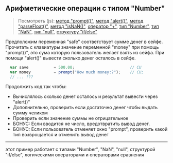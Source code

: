 ## Арифметические операции с типом "Number"
> Посмотреть (js):
[метод "prompt()"](https://www.w3schools.com/jsref/met_win_prompt.asp),
[метод "alert()"](https://www.w3schools.com/jsref/met_win_alert.asp),
[метод "parseFloat()"](https://www.w3schools.com/jsref/met_win_alert.asp),
[метод "isNaN()"](https://developer.mozilla.org/ro/docs/Web/JavaScript/Reference/Global_Objects/isNaN),
[оператор "+"](https://www.w3schools.com/jsref/jsref_operators.asp),
[тип "Number"](https://www.w3schools.com/jsref/jsref_obj_string.asp),
[тип "NaN"](https://www.w3schools.com/jsref/jsref_obj_string.asp),
[тип "null"](https://www.w3schools.com/jsref/jsref_obj_string.asp),
[структуру "if/else"](https://www.w3schools.com/js/js_if_else.asp)

Предположим переменная "safe" соответствует сумме денег в сейфе.
Прочитать с клавиатуры значение переменной "money" при помощь "prompt()", это сума которую пользователь желает взять из сейфа.
При помощи "alert()" вывести сколько денег осталось в сейфе.

  ```javascript
    var save           = 500.00;                        // CU
    var money          = prompt("How much money:?");    // CU;
    // ... ???
  ```

Продолжить код так чтобы:
  * Вычислялось сколько денег осталось и результат вывести через "alert()"
  * Дополнительно, проверить если достаточно денег чтобы выдать сумму челиком
  * Проверить если значение суммы не отрицательное
  * БОНУС: Если вводится не число, вредотвратить вывод денег.
  * БОНУС: Если пользователь отменяет окно "prompt", проверить какой тип возврощается и отменить вывод денег
---

этот пример работает с типами "Number", "NaN", "null", структурой "if/else", логическими операторами и операторами сравнения
